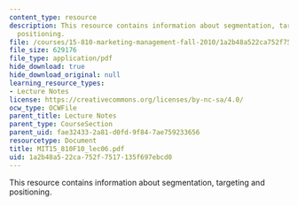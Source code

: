 ```yaml
---
content_type: resource
description: This resource contains information about segmentation, targeting and
  positioning.
file: /courses/15-810-marketing-management-fall-2010/1a2b48a522ca752f7517135f697ebcd0_MIT15_810F10_lec06.pdf
file_size: 629176
file_type: application/pdf
hide_download: true
hide_download_original: null
learning_resource_types:
- Lecture Notes
license: https://creativecommons.org/licenses/by-nc-sa/4.0/
ocw_type: OCWFile
parent_title: Lecture Notes
parent_type: CourseSection
parent_uid: fae32433-2a81-d0fd-9f84-7ae759233656
resourcetype: Document
title: MIT15_810F10_lec06.pdf
uid: 1a2b48a5-22ca-752f-7517-135f697ebcd0
---
```

This resource contains information about segmentation, targeting and positioning.